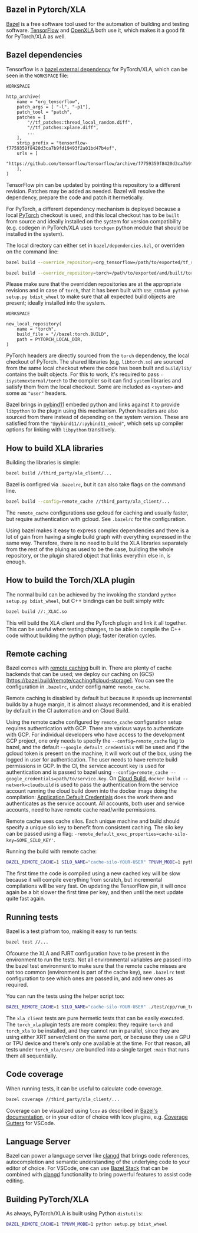 ## Bazel in Pytorch/XLA

[Bazel](https://bazel.build/) is a free software tool used for the automation of building and testing software. [TensorFlow](https://www.tensorflow.org/http) and [OpenXLA](https://github.com/openxla/xla) both use it, which makes it a good fit for PyTorch/XLA as well.

## Bazel dependencies

Tensorflow is a [bazel external dependency](https://bazel.build/external/overview) for PyTorch/XLA, which can be seen in the `WORKSPACE` file:

`WORKSPACE`
```bzl
http_archive(
    name = "org_tensorflow",
    patch_args = [ "-l", "-p1"],
    patch_tool = "patch",
    patches = [
        "//tf_patches:thread_local_random.diff",
        "//tf_patches:xplane.diff",
        ...
    ],
    strip_prefix = "tensorflow-f7759359f8420d3ca7b9fd19493f2a01bd47b4ef",
    urls = [
        "https://github.com/tensorflow/tensorflow/archive/f7759359f8420d3ca7b9fd19493f2a01bd47b4ef.tar.gz",
    ],
)
```

TensorFlow pin can be updated by pointing this repository to a different revision. Patches may be added as needed.
Bazel will resolve the dependency, prepare the code and patch it hermetically.

For PyTorch, a different dependency mechanism is deployed because a local [PyTorch](https://github.com/pytorch/pytorch)
checkout is used, and this local checkout has to be `built` from source and ideally installed on the system for version
compatibility (e.g. codegen in PyTorch/XLA uses `torchgen` python module that should be installed in the system).

The local directory can either set in `bazel/dependencies.bzl`, or overriden on the command line:

```bash
bazel build --override_repository=org_tensorflow=/path/to/exported/tf_repo //...
```

```bash
bazel build --override_repository=torch=/path/to/exported/and/built/torch_repo //...
```

Please make sure that the overridden repositories are at the appropriate revisions and in case of `torch`, that it
has been built with `USE_CUDA=0 python setup.py bdist_wheel` to make sure that all expected build objects are present;
ideally installed into the system.

`WORKSPACE`
```bzl
new_local_repository(
    name = "torch",
    build_file = "//bazel:torch.BUILD",
    path = PYTORCH_LOCAL_DIR,
)
```

PyTorch headers are directly sourced from the `torch` dependency, the local checkout of PyTorch. The shared libraries
(e.g. `libtorch.so`) are sourced from the same local checkout where the code has been built and `build/lib/` contains the
built objects. For this to work, it's required to pass `-isystemexternal/torch` to the compiler so it can find `system` libraries and satisfy them from the local checkout. Some are included as `<system>` and some as `"user"` headers.

Bazel brings in [pybind11](https://github.com/pybind/pybind11) embeded python and links against it to provide `libpython`
to the plugin using this mechanism. Python headers are also sourced from there instead of depending on the system version.
These are satisfied from the `"@pybind11//:pybind11_embed"`, which sets up compiler options for linking with `libpython`
transitively.

## How to build XLA libraries

Building the libraries is simple:

```bash
bazel build //third_party/xla_client/...
```

Bazel is configred via `.bazelrc`, but it can also take flags on the command line.

```bash
bazel build --config=remote_cache //third_party/xla_client/...
```

The `remote_cache` configurations use gcloud for caching and  usually faster, but require
authentication with gcloud. See `.bazelrc` for the configuration.

Using bazel makes it easy to express complex dependencies and there is a lot of gain from having a single build graph
with everything expressed in the same way. Therefore, there is no need to build the XLA libraries separately from the
rest of the pluing as used to be the case, building the whole repository, or the plugin shared object that links everythin
else in, is enough.

## How to build the Torch/XLA plugin

The normal build can be achieved by the invoking the standard `python setup.py bdist_wheel`, but C++ bindings can be built simply with:

```bash
bazel build //:_XLAC.so
```

This will build the XLA client and the PyTorch plugin and link it all together. This can be useful when testing changes, to be able to compile the C++ code without building the python plugi; faster iteration cycles.

## Remote caching

Bazel comes with [remote caching](https://bazel.build/remote/caching) built in. There are plenty of cache backends that can be used; we deploy our caching on (GCS)[https://bazel.build/remote/caching#cloud-storage]. You can see the configuration in `.bazelrc`, under config name `remote_cache`.

Remote caching is disabled by default but because it speeds up incremental builds by a huge margin, it is almost always recommended, and it is enabled by default in the CI automation and on Cloud Build.

Using the remote cache configured by `remote_cache` configuration setup requires authentication with GCP. There are various ways to authenticate with GCP. For individual developers who have access to the development GCP project, one only needs to
specify the `--config=remote_cache` flag to bazel, and the default `--google_default_credentials` will be used and if the
gcloud token is present on the machine, it will work out of the box, using the logged in user for authentication. The user
needs to have remote build permissions in GCP. In the CI, the service account key is used for authentication and is passed to
bazel using `--config=remote_cache --google_credentials=path/to/service.key`. On [Cloud Build](https://cloud.google.com/build), `docker build --network=cloudbuild` is used to pass the authentication from the service account running the cloud build down into the docker image doing the compilation: [Application Default Credentials](https://cloud.google.com/docs/authentication/provide-credentials-adc) does the work there and authenticates as the service account. All accounts, both
user and service accounts, need to have remote cache read/write permissions.

Remote cache uses cache silos. Each unique machine and build should specify a unique silo key to benefit from consistent caching. The silo key can be passed using a flag: `-remote_default_exec_properties=cache-silo-key=SOME_SILO_KEY'`.

Running the build with remote cache:

```bash
BAZEL_REMOTE_CACHE=1 SILO_NAME="cache-silo-YOUR-USER" TPUVM_MODE=1 python setup.py bdist_wheel
```

The first time the code is compiled using a new cached key will be slow because it will compile everything from scratch, but incremental compilations will be very fast. On updating the TensorFlow pin, it will once again be a bit slower the first time per key, and then until the next update quite fast again.

## Running tests

Bazel is a test plafrom too, making it easy to run tests:

```bash
bazel test //...
```

Ofcourse the XLA and PJRT configuration have to be present in the environment to run the tests. Not all environmental variables are passed into the bazel test environment to make sure that the remote cache misses are not too common (environment
is part of the cache key), see `.bazelrc` test configuration to see which ones are passed in, and add new ones as required.

You can run the tests using the helper script too:

```bash
BAZEL_REMOTE_CACHE=1 SILO_NAME="cache-silo-YOUR-USER" ./test/cpp/run_tests.sh -R
```

The `xla_client` tests are pure hermetic tests that can be easily executed. The `torch_xla` plugin tests are more complex:
they require `torch` and `torch_xla` to be installed, and they cannot run in parallel, since they are using either
XRT server/client on the same port, or because they use a GPU or TPU device and there's only one available at the time.
For that reason, all tests under `torch_xla/csrc/` are bundled into a single target `:main` that runs them all sequentially.

## Code coverage

When running tests, it can be useful to calculate code coverage.

```bash
bazel coverage //third_party/xla_client/...
```

Coverage can be visualized using `lcov` as described in [Bazel's documentation](https://bazel.build/configure/coverage), or in your editor of choice with lcov plugins, e.g. [Coverage Gutters](https://marketplace.visualstudio.com/items?itemName=ryanluker.vscode-coverage-gutters) for VSCode.


## Language Server

Bazel can power a language server like [clangd](https://clangd.llvm.org/) that brings code references, autocompletion and semantic understanding of the underlying code to your editor of choice. For VSCode,
one can use [Bazel Stack](https://github.com/stackb/bazel-stack-vscode-cc) that can be combined with
[clangd](https://marketplace.visualstudio.com/items?itemName=llvm-vs-code-extensions.vscode-clangd) functionality to bring powerful features to assist code editing.

## Building PyTorch/XLA

As always, PyTorch/XLA is built using Python `distutils`:

```bash
BAZEL_REMOTE_CACHE=1 TPUVM_MODE=1 python setup.py bdist_wheel
```